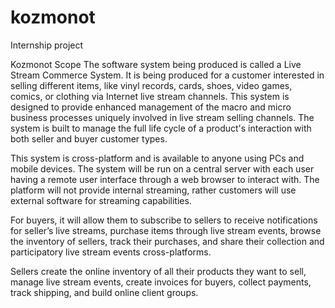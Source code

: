 # kozmonot
Internship project


Kozmonot Scope
The software system being produced is called a Live Stream Commerce System. It is being produced for a customer interested in selling different items, like vinyl records, cards, shoes, video games, comics, or clothing via Internet live stream channels. This system is designed to provide enhanced management of the macro and micro business processes uniquely involved in live stream selling channels. The system is built to manage the full life cycle of a product's interaction with both seller and buyer customer types. 

This system is cross-platform and is available to anyone using PCs and mobile devices. The system will be run on a central server with each user having a remote user interface through a web browser to interact with. The platform will not provide internal streaming, rather customers will use external software for streaming capabilities.

For buyers, it will allow them to subscribe to sellers to receive notifications for seller’s live streams, purchase items through live stream events, browse the inventory of sellers, track their purchases, and share their collection and participatory live stream events cross-platforms.

Sellers create the online inventory of all their products they want to sell, manage live stream events, create invoices for buyers, collect payments, track shipping, and build online client groups.
